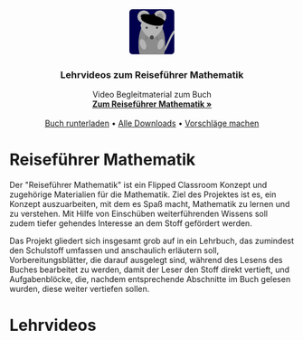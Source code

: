 <div align="center">
  <a href="https://github.com/Reisefuhrer-Mathematik/Mathematik-Videos">
    <img src="images/icon.svg" alt="Logo" width="80" height="80">
  </a>

  <h3 align="center">Lehrvideos zum Reiseführer Mathematik</h3>

  <p align="center">
    Video Begleitmaterial zum Buch
    <br />
    <a href="https://github.com/Reisefuhrer-Mathematik/Reisefuehrer-Mathematik"><strong>Zum Reiseführer Mathematik »</strong></a>
    <br />
    <br />
    <a href="https://github.com/Reisefuhrer-Mathematik/reisefuehrer/releases/latest/download/buch.pdf">Buch runterladen</a>
    &#8226;
    <a href="https://github.com/Reisefuhrer-Mathematik/Reisefuehrer-Mathematik/releases">Alle Downloads</a>
    &#8226;
    <a href="https://github.com/Reisefuhrer-Mathematik/Reisefuehrer-Mathematik/discussions">Vorschläge machen</a>
  </p>
</div>


# Reiseführer Mathematik
Der "Reiseführer Mathematik" ist ein Flipped Classroom Konzept und zugehörige Materialien für die Mathematik. Ziel des Projektes ist es, ein Konzept auszuarbeiten, mit dem es Spaß macht, Mathematik zu lernen und zu verstehen. Mit Hilfe von Einschüben weiterführenden Wissens soll zudem tiefer gehendes Interesse an dem Stoff gefördert werden.

Das Projekt gliedert sich insgesamt grob auf in ein Lehrbuch, das zumindest den Schulstoff umfassen und anschaulich erläutern soll, Vorbereitungsblätter, die darauf ausgelegt sind, während des Lesens des Buches bearbeitet zu werden, damit der Leser den Stoff direkt vertieft, und Aufgabenblöcke, die, nachdem entsprechende Abschnitte im Buch gelesen wurden, diese weiter vertiefen sollen.

# Lehrvideos